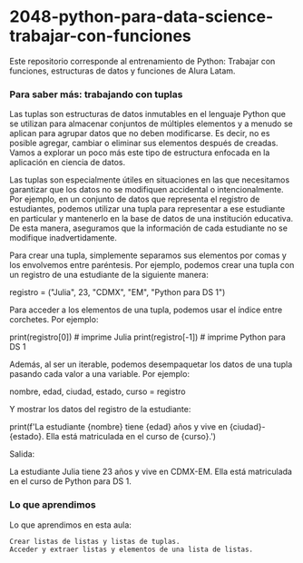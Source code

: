 # 2048-python-para-data-science-trabajar-con-funciones
Este repositorio corresponde al entrenamiento de Python: Trabajar con funciones, estructuras de datos y funciones de Alura Latam.

### Para saber más: trabajando con tuplas

Las tuplas son estructuras de datos inmutables en el lenguaje Python que se utilizan para almacenar conjuntos de múltiples elementos y a menudo se aplican para agrupar datos que no deben modificarse. Es decir, no es posible agregar, cambiar o eliminar sus elementos después de creadas. Vamos a explorar un poco más este tipo de estructura enfocada en la aplicación en ciencia de datos.

Las tuplas son especialmente útiles en situaciones en las que necesitamos garantizar que los datos no se modifiquen accidental o intencionalmente. Por ejemplo, en un conjunto de datos que representa el registro de estudiantes, podemos utilizar una tupla para representar a ese estudiante en particular y mantenerlo en la base de datos de una institución educativa. De esta manera, aseguramos que la información de cada estudiante no se modifique inadvertidamente.

Para crear una tupla, simplemente separamos sus elementos por comas y los envolvemos entre paréntesis. Por ejemplo, podemos crear una tupla con un registro de una estudiante de la siguiente manera:

registro = ("Julia", 23, "CDMX", "EM", "Python para DS 1")

Para acceder a los elementos de una tupla, podemos usar el índice entre corchetes. Por ejemplo:

print(registro[0])  # imprime Julia
print(registro[-1])  # imprime Python para DS 1

Además, al ser un iterable, podemos desempaquetar los datos de una tupla pasando cada valor a una variable. Por ejemplo:

nombre, edad, ciudad, estado, curso = registro

Y mostrar los datos del registro de la estudiante:

print(f'La estudiante {nombre} tiene {edad} años y vive en {ciudad}-{estado}. Ella está matriculada en el curso de {curso}.')

Salida:

La estudiante Julia tiene 23 años y vive en CDMX-EM. Ella está matriculada en el curso de Python para DS 1.

### Lo que aprendimos



Lo que aprendimos en esta aula:

    Crear listas de listas y listas de tuplas.
    Acceder y extraer listas y elementos de una lista de listas.

